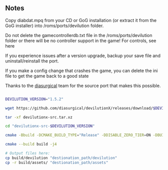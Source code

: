 ## Notes

Copy diabdat.mpq from your CD or GoG installation (or extract it from the GoG installer) into /roms/ports/devilution folder. 

Do not delete the gamecontrollerdb.txt file in the /roms/ports/devilution folder or there will be no controller support in the game! For controls, see here

If you experience issues after a version upgrade, backup your save file and uninstall/reinstall the port.

If you make a config change that crashes the game, you can delete the ini file to get the game back to a good state

Thanks to the [diasurgical](https://github.com/diasurgical/devilutionX) team for the source port that makes this possible.


```sh

DEVILUTION_VERSION="1.5.2"

wget https://github.com/diasurgical/devilutionX/releases/download/$DEVILUTION_VERSION/devilutionx-src.tar.xz

tar -xf devilutionx-src.tar.xz

cd "devilutionx-src-$DEVILUTION_VERSION"

cmake -Bbuild -DCMAKE_BUILD_TYPE="Release" -DDISABLE_ZERO_TIER=ON -DBUILD_TESTING=OFF -DBUILD_ASSETS_MPQ=OFF -DDEBUG=OFF -DPREFILL_PLAYER_NAME=ON

cmake --build build -j4

# Output files here:
cp build/devilution "destionation_path/devilution"
cp -r build/assets/ "destionation_path/assets"

```


